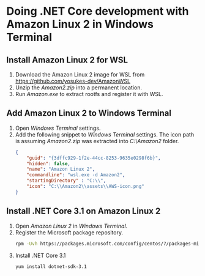 # Doing .NET Core development with Amazon Linux 2 in Windows Terminal

## Install Amazon Linux 2 for WSL
1. Download the Amazon Linux 2 image for WSL from https://github.com/yosukes-dev/AmazonWSL
1. Unzip the _Amazon2.zip_ into a permanent location.
1. Run _Amazon.exe_ to extract rootfs and register it with WSL.

## Add Amazon Linux 2 to Windows Terminal
1. Open _Windows Terminal_ settings.
1. Add the following snippet to _Windows Terminal_ settings. The icon path is assuming _Amazon2.zip_ was extracted into _C:\Amazon2_ folder.
    ```json
    {
        "guid": "{3dffc929-1f2e-44cc-8253-9635e0298f6b}",
        "hidden": false,
        "name": "Amazon Linux 2",
        "commandline": "wsl.exe -d Amazon2",
        "startingDirectory" : "C:\\",
        "icon": "C:\\Amazon2\\assets\\AWS-icon.png"
    }
    ```

## Install .NET Core 3.1 on Amazon Linux 2
1. Open _Amazon Linux 2_ in _Windows Terminal_.
1. Register the Microsoft package repository.
    ```bash
    rpm -Uvh https://packages.microsoft.com/config/centos/7/packages-microsoft-prod.rpm
    ```
1. Install .NET Core 3.1
    ```bash
    yum install dotnet-sdk-3.1
    ```
